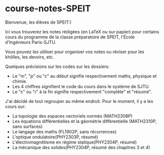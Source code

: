 # course-notes-SPEIT

Bienvenue, les élèves de SPEIT:)

Ici vous trouverez les notes rédigées (en LaTeX ou sur papier) pour certains cours du programme de la classe préparatoire de SPEIT, l'École d'Ingénieurs Paris-SJTU.

Vous pouvez les utiliser pour organiser vos notes ou réviser pour les khôlles, les devoirs, etc.

Quelques précisions sur les codes sur les dossiers:

* Le "m", "p" ou "c" au début signifie respectivement maths, physique et chimie.
* Les 4 chiffres signifient le code du cours dans le système de SJTU.
* Le "c" ou "r" à la fin signifie respectivement "complète" et "résumé".

J'ai décidé de tout regrouper au même endroit. Pour le moment, il y a les cours sur:

* La topologie des espaces vectoriels normés (MATH2308P)
* Les équations différentielles et la géométrie différentielle (MATH2310P, sans surfaces)
* Le langage des maths (FL1902P, sans récurrences)
* L'optique ondulatoire(PHY2303P, résumé)
* L'électromagnétisme en régime statique(PHY2304P, résumé)
* La mécanique des solides(PHY2304P, résumé des chapitres 3 et 4)
